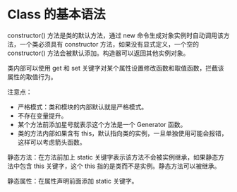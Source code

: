 # Class 的基本语法

constructor() 方法是类的默认方法，通过 new 命令生成对象实例时自动调用该方法，一个类必须具有 constructor 方法，如果没有显式定义，一个空的 constructor() 方法会被默认添加。构造器可以返回其他实例对象。

类内部可以使用 get 和 set 关键字对某个属性设置修改函数和取值函数，拦截该属性的取值行为。

注意点：

- 严格模式：类和模块的内部默认就是严格模式。
- 不存在变量提升。
- 某个方法前添加星号就表示这个方法是一个 Generator 函数。
- 类的方法内部如果含有 this，默认指向类的实例，一旦单独使用可能会报错，这样可以考虑箭头函数。

静态方法：在方法前加上 static 关键字表示该方法不会被实例继承，如果静态方法中包含 this 关键字，这个 this 指的是类而不是实例。静态方法可以被继承。

静态属性：在属性声明前面添加 static 关键字。
